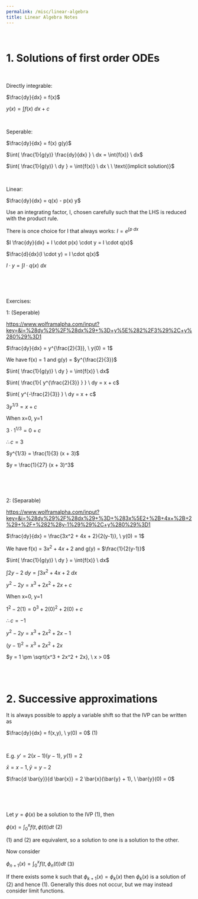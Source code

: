 ```yaml
---
permalink: /misc/linear-algebra
title: Linear Algebra Notes
---
```



<br>


# 1. Solutions of first order ODEs

<br>

Directly integrable:

$\frac{dy}{dx} = f(x)$

$y(x) = \int{f(x)} \ dx + c$

<br>


Seperable:

$\frac{dy}{dx} = f(x) g(y)$

$\int{ \frac{1}{g(y)} \frac{dy}{dx} } \ dx = \int{f(x)} \ dx$

$\int{ \frac{1}{g(y)} \ dy } = \int{f(x)} \ dx \ \ \text{(implicit solution)}$

<br>


Linear:

$\frac{dy}{dx} = q(x) - p(x) y$

Use an integrating factor, I, chosen carefully such that the LHS is reduced with the product rule.

There is once choice for I that always works:  $I = e^{\int{p} \ dx}$

$I \frac{dy}{dx} + I \cdot p(x) \cdot y = I \cdot q(x)$

$\frac{d}{dx}(I \cdot y) = I \cdot q(x)$

$I \cdot y = \int{I \cdot q(x)} \ dx$



<br> <br> <br>

Exercises:

1: (Seperable)

<https://www.wolframalpha.com/input?key=&i=%28dy%29%2F%28dx%29+%3D+y%5E%282%2F3%29%2C+y%280%29%3D1>

$\frac{dy}{dx} = y^{\frac{2}{3}}, \ y(0) = 1$

We have f(x) = 1 and g(y) = $y^{\frac{2}{3}}$

$\int{ \frac{1}{g(y)} \ dy } = \int{f(x)} \ dx$

$\int{  \frac{1}{ y^{\frac{2}{3}} }  } \ dy = x + c$

$\int{  y^{-\frac{2}{3}}   } \ dy = x + c$

$3 y^{1/3}= x + c$

When x=0, y=1

$3 \cdot 1^{1/3}= 0 + c$

$\therefore c=3$

$y^{1/3} = \frac{1}{3} (x + 3)$

$y = \frac{1}{27} (x + 3)^3$


<br> <br> <br>


2: (Separable)

<https://www.wolframalpha.com/input?key=&i=%28dy%29%2F%28dx%29+%3D+%283x%5E2+%2B+4x+%2B+2%29+%2F+%282%28y-1%29%29%2C+y%280%29%3D1>

$\frac{dy}{dx} = \frac{3x^2 + 4x + 2}{2(y-1)}, \ y(0) = 1$

We have f(x) = $3x^2 + 4x + 2$ and g(y) = $\frac{1}{2(y-1)}$

$\int{ \frac{1}{g(y)} \ dy } = \int{f(x)} \ dx$

$\int{ 2y-2 \ dy } = \int{3x^2 + 4x + 2} \ dx$

$y^2 - 2y = x^3 + 2x^2 + 2x + c$

When x=0, y=1

$1^2 - 2(1) = 0^3 + 2(0)^2 + 2(0) + c$

$\therefore c = -1$

$y^2 - 2y = x^3 + 2x^2 + 2x -1$

$(y-1)^2 = x^3 + 2x^2 + 2x$

$y = 1 \pm \sqrt{x^3 + 2x^2 + 2x}, \ x > 0$

<br>
<br>

# 2. Successive approximations


It is always possible to apply a variable shift so that the IVP can be written as

$\frac{dy}{dx} = f(x,y), \ y(0) = 0$  (1)

<br>

E.g. $y' = 2(x-1)(y-1), \ y(1) = 2$

$\bar{x} = x-1, \bar{y} = y-2$

$\frac{d \bar{y}}{d \bar{x}} = 2 \bar{x}(\bar{y} + 1), \ \bar{y}(0) = 0$

<br>
<br>
<br>

Let $y = \phi (x)$ be a solution to the IVP (1), then 

$\phi(x) = \int_0^x{f(t, \phi (t))} dt$  (2)

(1) and (2) are equivalent, so a solution to one is a solution to the other.

Now consider

$\phi_{n+1}(x) = \int_0^x{f(t, \phi_n (t))} dt$  (3)

If there exists some k such that $\phi_{k+1}(x) = \phi_{k}(x)$ then $\phi_{k}(x)$ is a solution of (2) and hence (1).
Generally this does not occur, but we may instead consider limit functions.

<br>
<br>

